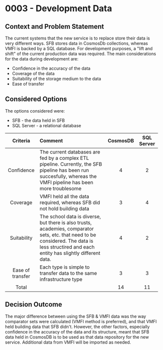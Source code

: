 # 0003 - Development Data
## Context and Problem Statement

The current systems that the new service is to replace store their data is very different ways. SFB stores data in CosmosDb collections, whereas VMFI is backed by a SQL database. For development purposes, a "lift and shift" of the current production data was required. The main considerations for the data during development are:

* Confidence in the accuracy of the data
* Coverage of the data
* Suitability of the storage medium to the data
* Ease of transfer

## Considered Options

The options considered were:

* SFB - the data held in SFB 
* SQL Server - a relational database

| Criteria | Comment | CosmosDB | SQL Server |
|:--------:|:--------|:---------------:|:-----------:|
| Confidence | The current databases are fed by a complex ETL pipeline. Currently, the SFB pipeline has been run succesfully, whereas the VMFI pipeline has been more troublesome | 4 | 2 |
| Coverage | VMFI held all the data required, whereas SFB did not hold building data | 3 | 4|
| Suitability | The school data is diverse, but there is also trusts, academies, comparator sets, etc. that need to be considered. The data is less structired and each entity has slightly different data. | 4 | 2|
| Ease of transfer | Each type is simple to transfer data to the same infrastructure type | 3 | 3 |
|Total||14|11|

## Decision Outcome

The major difference between using the SFB & VMFI data was the way comparator sets were calculated (VMFI method is preferred), and that VMFI held building data that SFB didn't. However, the other factors, especially confidence in the accuracy of the data and its structure, meant that SFB data held in CosmosDB is to be used as that data repository for the new service. Additional data from VMFI will be imported as needed.
